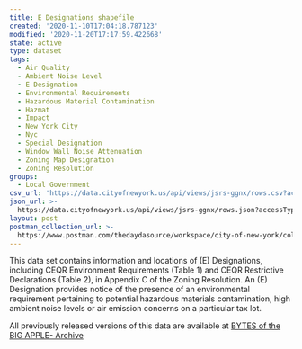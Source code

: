 ```yaml
---
title: E Designations shapefile
created: '2020-11-10T17:04:18.787123'
modified: '2020-11-20T17:17:59.422668'
state: active
type: dataset
tags:
  - Air Quality
  - Ambient Noise Level
  - E Designation
  - Environmental Requirements
  - Hazardous Material Contamination
  - Hazmat
  - Impact
  - New York City
  - Nyc
  - Special Designation
  - Window Wall Noise Attenuation
  - Zoning Map Designation
  - Zoning Resolution
groups:
  - Local Government
csv_url: 'https://data.cityofnewyork.us/api/views/jsrs-ggnx/rows.csv?accessType=DOWNLOAD'
json_url: >-
  https://data.cityofnewyork.us/api/views/jsrs-ggnx/rows.json?accessType=DOWNLOAD
layout: post
postman_collection_url: >-
  https://www.postman.com/thedaydasource/workspace/city-of-new-york/collection/15909983-5e281ed5-5067-4678-a49f-a8632a1575e5
---
```

This data set contains information and locations of (E) Designations, including CEQR Environment Requirements (Table 1) and CEQR Restrictive Declarations (Table 2), in Appendix C of the Zoning Resolution. An (E) Designation provides notice of the presence of an environmental requirement pertaining to potential hazardous materials contamination, high ambient noise levels or air emission concerns on a particular tax lot.

All previously released versions of this data are available at <a href="https://www1.nyc.gov/site/planning/data-maps/open-data/bytes-archive.page?sorts[year]=0">BYTES of the BIG APPLE- Archive</a>
